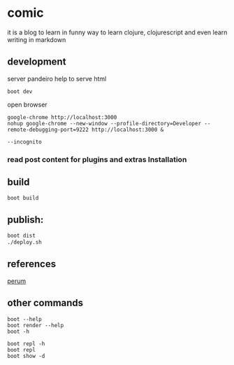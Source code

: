 # comic

it is a blog to learn in funny way to learn clojure, clojurescript
and even learn writing in markdown


## development


server pandeiro help to serve html

    boot dev

open browser

    google-chrome http://localhost:3000
    nohup google-chrome --new-window --profile-directory=Developer --remote-debugging-port=9222 http://localhost:3000 &

    --incognito

### read post content for plugins and extras Installation

## build

    boot build

## publish:


<!---
git subtree push --prefix target/public origin gh-pages
--->

```sh
boot dist
./deploy.sh
```
<!--
    boot prod
    git add release && git commit -m "Initial dist subtree commit"
    git subtree push --prefix release origin gh-pages
-->
<!--
    boot prod

    git checkout gh-pages
    sudo cp -r release/* .
    sudo rm -r release
    sudo rm -r build out nohup.out

    git add --all
    git commit -m 'version xyz'
    git push -u origin gh-pages

    git checkout master
-->

## references

[perum](https://github.com/hashobject/perun/wiki/Getting-Started)


## other commands

    boot --help
    boot render --help
    boot -h

    boot repl -h
    boot repl
    boot show -d
